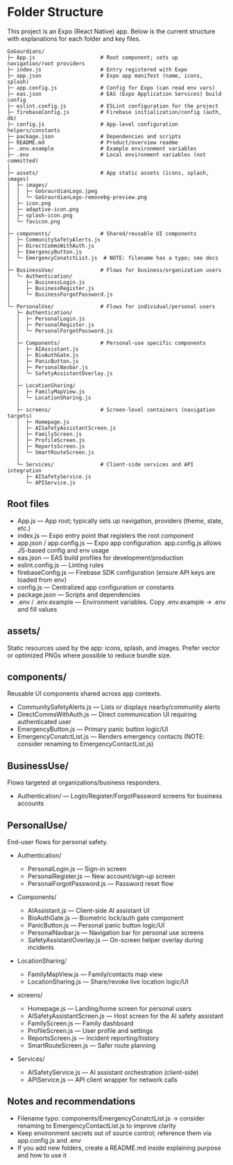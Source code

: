 # Folder Structure

This project is an Expo (React Native) app. Below is the current structure with explanations for each folder and key files.

```
GoGaurdians/
├─ App.js                     # Root component; sets up navigation/root providers
├─ index.js                   # Entry registered with Expo
├─ app.json                   # Expo app manifest (name, icons, splash)
├─ app.config.js              # Config for Expo (can read env vars)
├─ eas.json                   # EAS (Expo Application Services) build config
├─ eslint.config.js           # ESLint configuration for the project
├─ firebaseConfig.js          # Firebase initialization/config (auth, db)
├─ config.js                  # App-level configuration helpers/constants
├─ package.json               # Dependencies and scripts
├─ README.md                  # Product/overview readme
├─ .env.example               # Example environment variables
├─ .env                       # Local environment variables (not committed)
│
├─ assets/                    # App static assets (icons, splash, images)
│  ├─ images/
│  │  ├─ GoGraurdianLogo.jpeg
│  │  └─ GoGraurdianLogo-removebg-preview.png
│  ├─ icon.png
│  ├─ adaptive-icon.png
│  ├─ splash-icon.png
│  └─ favicon.png
│
├─ components/                # Shared/reusable UI components
│  ├─ CommunitySafetyAlerts.js
│  ├─ DirectCommsWithAuth.js
│  ├─ EmergencyButton.js
│  └─ EmergencyConatctList.js  # NOTE: filename has a typo; see docs
│
├─ BusinessUse/               # Flows for business/organization users
│  └─ Authentication/
│     ├─ BusinessLogin.js
│     ├─ BusinessRegister.js
│     └─ BusinessForgotPassword.js
│
└─ PersonalUse/               # Flows for individual/personal users
   ├─ Authentication/
   │  ├─ PersonalLogin.js
   │  ├─ PersonalRegister.js
   │  └─ PersonalForgotPassword.js
   │
   ├─ Components/             # Personal-use specific components
   │  ├─ AIAssistant.js
   │  ├─ BioAuthGate.js
   │  ├─ PanicButton.js
   │  ├─ PersonalNavbar.js
   │  └─ SafetyAssistantOverlay.js
   │
   ├─ LocationSharing/
   │  ├─ FamilyMapView.js
   │  └─ LocationSharing.js
   │
   ├─ screens/                # Screen-level containers (navigation targets)
   │  ├─ Homepage.js
   │  ├─ AISafetyAssistantScreen.js
   │  ├─ FamilyScreen.js
   │  ├─ ProfileScreen.js
   │  ├─ ReportsScreen.js
   │  └─ SmartRouteScreen.js
   │
   └─ Services/               # Client-side services and API integration
      ├─ AISafetyService.js
      └─ APIService.js
```

## Root files

- App.js — App root; typically sets up navigation, providers (theme, state, etc.)
- index.js — Expo entry point that registers the root component
- app.json / app.config.js — Expo app configuration. app.config.js allows JS-based config and env usage
- eas.json — EAS build profiles for development/production
- eslint.config.js — Linting rules
- firebaseConfig.js — Firebase SDK configuration (ensure API keys are loaded from env)
- config.js — Centralized app configuration or constants
- package.json — Scripts and dependencies
- .env / .env.example — Environment variables. Copy .env.example → .env and fill values

## assets/

Static resources used by the app: icons, splash, and images. Prefer vector or optimized PNGs where possible to reduce bundle size.

## components/

Reusable UI components shared across app contexts.
- CommunitySafetyAlerts.js — Lists or displays nearby/community alerts
- DirectCommsWithAuth.js — Direct communication UI requiring authenticated user
- EmergencyButton.js — Primary panic button logic/UI
- EmergencyConatctList.js — Renders emergency contacts (NOTE: consider renaming to EmergencyContactList.js)

## BusinessUse/

Flows targeted at organizations/business responders.
- Authentication/ — Login/Register/ForgotPassword screens for business accounts

## PersonalUse/

End-user flows for personal safety.

- Authentication/
  - PersonalLogin.js — Sign-in screen
  - PersonalRegister.js — New account/sign-up screen
  - PersonalForgotPassword.js — Password reset flow

- Components/
  - AIAssistant.js — Client-side AI assistant UI
  - BioAuthGate.js — Biometric lock/auth gate component
  - PanicButton.js — Personal panic button logic/UI
  - PersonalNavbar.js — Navigation bar for personal use screens
  - SafetyAssistantOverlay.js — On-screen helper overlay during incidents

- LocationSharing/
  - FamilyMapView.js — Family/contacts map view
  - LocationSharing.js — Share/revoke live location logic/UI

- screens/
  - Homepage.js — Landing/home screen for personal users
  - AISafetyAssistantScreen.js — Host screen for the AI safety assistant
  - FamilyScreen.js — Family dashboard
  - ProfileScreen.js — User profile and settings
  - ReportsScreen.js — Incident reporting/history
  - SmartRouteScreen.js — Safer route planning

- Services/
  - AISafetyService.js — AI assistant orchestration (client-side)
  - APIService.js — API client wrapper for network calls

## Notes and recommendations

- Filename typo: components/EmergencyConatctList.js → consider renaming to EmergencyContactList.js to improve clarity
- Keep environment secrets out of source control; reference them via app.config.js and .env
- If you add new folders, create a README.md inside explaining purpose and how to use it
